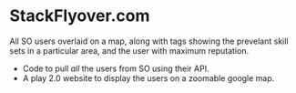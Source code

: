 StackFlyover.com
================

All SO users overlaid on a map, along with tags showing the
prevelant skill sets in a particular area, and the user with maximum
reputation.

* Code to pull _all_ the users from SO using their API.
* A play 2.0 website to display the users on a zoomable google map.
